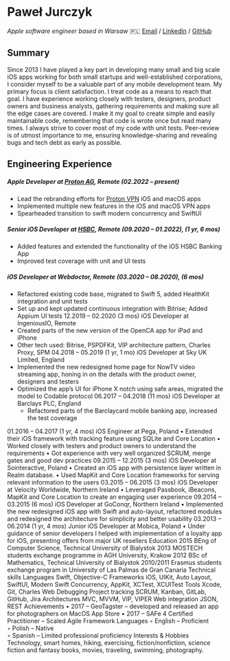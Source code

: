 # Paweł Jurczyk

_Apple software engineer based in Warsaw_ 🇵🇱
[Email](mailto:pawel@jurczyk.dev) / [LinkedIn](https://www.linkedin.com/in/p-jurczyk) / [GitHub](https://github.com/pawel-jurczyk/)

## Summary
Since 2013 I have played a key part in developing many small and big scale iOS apps working for both small startups and well-established corporations, I consider myself to be a valuable part of any mobile development team.
My primary focus is client satisfaction. I treat code as a means to reach that goal. I have experience working closely with testers, designers, product owners and business analysts, gathering requirements and making sure all the edge cases are covered. I make it my goal to create simple and easily maintainable code, remembering that code is wrote once but read many times. I always strive to cover most of my code with unit tests. Peer-review is of utmost importance to me, ensuring knowledge-sharing and revealing bugs and tech debt as early as possible.
## Engineering Experience

##### **Apple Developer** at [Proton AG](https://proton.me/), Remote _(02.2022 – present)_
- Lead the rebranding efforts for [Proton VPN](https://protonvpn.com/?ref=pmehpherolink) iOS and macOS apps
- Implemented multiple new features in the iOS and macOS VPN apps
- Spearheaded transition to swift modern concurrency and SwiftUI
##### **Senior iOS Developer** at [HSBC](https://www.hsbc.com/), Remote _(09.2020 – 01.2022), (1 yr, 6 mos)_  
- Added features and extended the functionality of the iOS HSBC Banking App
- Improved test coverage with unit and UI tests
##### **iOS Developer at Webdoctor**, Remote _(03.2020 – 08.2020), (6 mos)_
- Refactored existing code base, migrated to Swift 5, added HealthKit integration and unit tests
- Set up and kept updated continuous integration with Bitrise; Added Appium UI tests
12.2019 – 02.2020 (3 mos)		iOS Developer at IngeniousIO, Remote
- Created parts of the new version of the OpenCA app for iPad and iPhone
- Other tech used: Bitrise, PSPDFKit, VIP architecture pattern, Charles Proxy, SPM
04.2018 – 05.2019 (1 yr, 1 mo)	iOS Developer at Sky UK Limited, England
- Implemented the new redesigned home page for NowTV video streaming app, honing in on the details with the product owner, designers and testers
- Optimized the app’s UI for iPhone X notch using safe areas, migrated the model to Codable protocol
06.2017 – 04.2018 (11 mos)	iOS Developer at Barclays PLC, England
    - Refactored parts of the Barclaycard mobile banking app, increased the test coverage

01.2016 – 04.2017 (1 yr, 4 mos)	iOS Engineer at Pega, Poland
    • Extended their iOS framework with tracking feature using SQLite and Core Location
    • Worked closely with testers and product owners to understand the requirements
    • Got experience with very well organized SCRUM, merge gates and good dev practices
      09.2015 – 12.2015 (3 mos)		iOS Developer at Sointeractive, Poland
    • Created an iOS app with persistence layer written in Realm database. 
    • Used MapKit and Core Location frameworks for serving relevant information to the users
03.2015 – 06.2015 (3 mos)		iOS Developer at Velocity Worldwide, Northern Ireland
    • Leveraged Passbook, iBeacons, MapKit and Core Location to create an engaging user experience
09.2014 – 03.2015 (6 mos)		iOS Developer at GoConqr, Northern Ireland
    • Implemented the new redesigned iOS app with Swift and auto-layout, refactored modules and redesigned the architecture for simplicity and better usability
03.2013 – 06.2014 (1 yr, 4 mos)	Junior iOS Developer at Mobica, Poland
    • Under guidance of senior developers I helped with implementation of a loyalty app for iOS, presenting offers from major UK resellers
Education
2015	BEng of Computer Science, Technical University of Bialystok
2013	MOSTECH students exchange programme in AGH University, Krakow
2012	BSc of Mathematics, Technical University of Bialystok
2010/2011	Erasmus students exchange program in University of Las Palmas de Gran Canaria
Technical skills
Languages
Swift, Objective-C
Frameworks
iOS, UIKit, Auto Layout, SwiftUI, Modern Swift Concurrency, AppKit, XCTest, XCUITest
Tools
Xcode, Git, Charles Web Debugging
Project tracking
SCRUM, Kanban, GitLab, GitHub, Jira
Architectures
MVC, MVVM, VIP, VIPER
Web integration
JSON, REST
Achievements
    • 2017 – GeoTagster – developed and released an app for photographers on MacOS App Store
    • 2017 – SAFe 4 Certified Practitioner – Scaled Agile Framework
Languages
        ◦ English 	– Proficient			
        ◦ Polish	– Native	        
        ◦ Spanish 	– Limited professional proficiency
Interests & Hobbies
Technology, smart homes, hiking, exercising, fiction/nonfiction, science fiction and fantasy books, movies, traveling, swimming, photography.